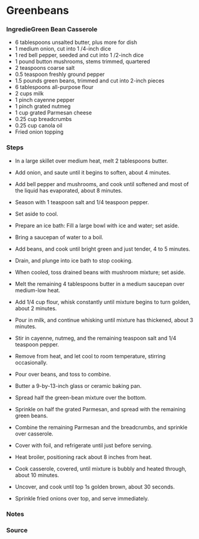 # Greenbeans

### IngredieGreen Bean Casserole 
* 6 tablespoons unsalted butter, plus more for dish 
* 1 medium onion, cut into 1 /4-inch dice 
* 1 red bell pepper, seeded and cut into 1 /2-inch dice 
* 1 pound button mushrooms, stems trimmed, quartered 
* 2 teaspoons coarse salt 
* 0.5 teaspoon freshly ground pepper 
* 1.5 pounds green beans, trimmed and cut into 2-inch pieces 
* 6 tablespoons all-purpose flour 
* 2 cups milk 
* 1 pinch cayenne pepper 
* 1 pinch grated nutmeg 
* 1 cup grated Parmesan cheese 
* 0.25 cup breadcrumbs 
* 0.25 cup canola oil 
* Fried onion topping 

### Steps
* In a large skillet over medium heat, melt 2 tablespoons butter.
* Add onion, and saute until it begins to soften, about 4 minutes.
* Add bell pepper and mushrooms, and cook until softened and most of the liquid has evaporated, about 8 minutes.
* Season with 1 teaspoon salt and 1/4 teaspoon pepper.
* Set aside to cool.
 
* Prepare an ice bath: Fill a large bowl with ice and water; set aside.
* Bring a saucepan of water to a boil.
* Add beans, and cook until bright green and just tender, 4 to 5 minutes.
* Drain, and plunge into ice bath to stop cooking.
* When cooled, toss drained beans with mushroom mixture; set aside.
 
* Melt the remaining 4 tablespoons butter in a medium saucepan over medium-low heat.
* Add 1/4 cup flour, whisk constantly until mixture begins to turn golden, about 2 minutes.
* Pour in milk, and continue whisking until mixture has thickened, about 3 minutes.
* Stir in cayenne, nutmeg, and the remaining teaspoon salt and 1/4 teaspoon pepper.
* Remove from heat, and let cool to room temperature, stirring occasionally.
* Pour over beans, and toss to combine.
 
* Butter a 9-by-13-inch glass or ceramic baking pan.
* Spread half the green-bean mixture over the bottom.
* Sprinkle on half the grated Parmesan, and spread with the remaining green beans.
* Combine the remaining Parmesan and the breadcrumbs, and sprinkle over casserole.
* Cover with foil, and refrigerate until just before serving.
 
* Heat broiler, positioning rack about 8 inches from heat.
* Cook casserole, covered, until mixture is bubbly and heated through, about 10 minutes.
* Uncover, and cook until top 1s golden brown, about 30 seconds.
* Sprinkle fried onions over top, and serve immediately.

### Notes

### Source
[//]: # (#thanksgiving #carbs #vegetables)
